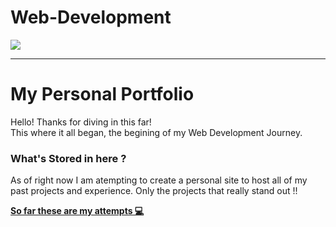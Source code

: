 # Web-Development

<img src="https://into-the-program.com/uploads/keyframes-animation-paused.jpg">
<hr>

<h1> My Personal Portfolio </h1>
<p> Hello! Thanks for diving in this far! 
<br> This where it all began, the begining of my Web Development Journey. </p>

<h3> What's Stored in here ? </h3>
<p> As of right now I am atempting to create a personal site to host all of my past projects and experience. Only the projects that really stand out !! </p>

<p> <a href="https://github.com/747-diego/Web-Development/tree/master/Web-Dev-Training"> <strong> So far these are my attempts 💻</strong> </a> </p>